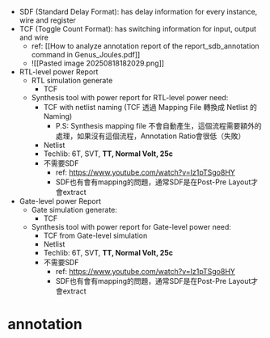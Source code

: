 - SDF (Standard Delay Format): has delay information for every instance, wire and register 
- TCF (Toggle Count Format): has switching information for input, output and wire
	- ref: [[How to analyze annotation report of the report_sdb_annotation command in Genus_Joules.pdf]]
	- ![[Pasted image 20250818182029.png]]
- RTL-level power Report
	- RTL simulation generate
		- TCF
	- Synthesis tool with power report for RTL-level power need: 
		- TCF with netlist naming (TCF 透過 Mapping File 轉換成 Netlist 的 Naming)
			- P.S: Synthesis mapping file 不會自動產生，這個流程需要額外的處理，如果沒有這個流程，Annotation Ratio會很低（失敗）
		- Netlist
		- Techlib: 6T, SVT, **TT, Normal Volt, 25c**
		- 不需要SDF
			- ref: https://www.youtube.com/watch?v=Iz1pTSgo8HY
			- SDF也有會有mapping的問題，通常SDF是在Post-Pre Layout才會extract
- Gate-level power Report
	- Gate simulation generate: 
		- TCF
	- Synthesis tool with power report for Gate-level power need: 
		- TCF from Gate-level simulation
		- Netlist
		- Techlib: 6T, SVT, **TT, Normal Volt, 25c**
		- 不需要SDF
			- ref: https://www.youtube.com/watch?v=Iz1pTSgo8HY
			- SDF也有會有mapping的問題，通常SDF是在Post-Pre Layout才會extract

# annotation